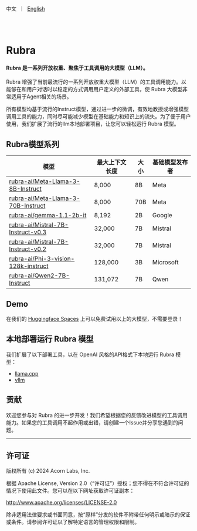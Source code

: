 <p align="left">
    中文</a>&nbsp ｜ &nbsp<a href="README.md">English</a>&nbsp</a>
</p>
<br><br>


# Rubra

#### Rubra 是一系列开放权重、聚焦于工具调用的大模型（LLM）。

Rubra 增强了当前最流行的一系列开放权重大模型（LLM）的工具调用能力。以能够在和用户对话时以稳定的方式调用用户定义的外部工具，使 Rubra 大模型非常适用于Agent相关的场景。

所有模型均基于流行的Instruct模型，通过进一步的微调，有效地教授或增强模型调用工具的能力，同时尽可能减少模型在基础能力和知识上的流失。为了便于用户使用，我们扩展了流行的llm本地部署项目，让您可以轻松运行 Rubra 模型。

## Rubra模型系列

| 模型 | 最大上下文长度 | 大小 | 基础模型发布者 |
|---------------------------------------------------------------|----------------|------|----------------------|
| [rubra-ai/Meta-Llama-3-8B-Instruct](https://huggingface.co/rubra-ai/Meta-Llama-3-8B-Instruct)   | 8,000          | 8B   | Meta             |
| [rubra-ai/Meta-Llama-3-70B-Instruct](https://huggingface.co/rubra-ai/Meta-Llama-3-70B-Instruct) | 8,000          | 70B  | Meta             |
| [rubra-ai/gemma-1.1-2b-it](https://huggingface.co/rubra-ai/gemma-1.1-2b-it)                     | 8,192          | 2B   | Google                 |
| [rubra-ai/Mistral-7B-Instruct-v0.3](https://huggingface.co/rubra-ai/Mistral-7B-Instruct-v0.3)   | 32,000         | 7B   | Mistral              |
| [rubra-ai/Mistral-7B-Instruct-v0.2](https://huggingface.co/rubra-ai/Mistral-7B-Instruct-v0.2)   | 32,000         | 7B   | Mistral              |
| [rubra-ai/Phi-3-vision-128k-instruct](https://huggingface.co/rubra-ai/Phi-3-vision-128k-instruct)| 128,000        | 3B   | Microsoft              |
| [rubra-ai/Qwen2-7B-Instruct](https://huggingface.co/rubra-ai/Qwen2-7B-Instruct)                 | 131,072        | 7B   | Qwen                   |

## Demo

在我们的 [Huggingface Spaces](https://huggingface.co/spaces/sanjay920/rubra-v0.1-dev) 上可以免费试用以上的大模型，不需要登录！

## 本地部署运行 Rubra 模型

我们扩展了以下部署工具，以在 OpenAI 风格的API格式下本地运行 Rubra 模型：

- [llama.cpp](https://github.com/ggerganov/llama.cpp)
- [vllm](https://github.com/vllm-project/vllm)

## 贡献

欢迎您参与对 Rubra 的进一步开发！我们希望根据您的反馈改进模型的工具调用能力。如果您的工具调用不起作用或出错，请创建一个Issue并分享您遇到的问题。

---

## 许可证

版权所有 (c) 2024 Acorn Labs, Inc.

根据 Apache License, Version 2.0（“许可证”）授权；您不得在不符合许可证的情况下使用此文件。您可以在以下网址获取许可证副本：

<http://www.apache.org/licenses/LICENSE-2.0>

除非适用法律要求或书面同意，按“原样”分发的软件不附带任何明示或暗示的保证或条件。请参阅许可证以了解特定语言的管理权限和限制。